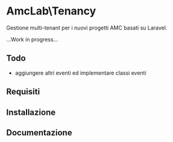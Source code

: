 # AmcLab\Tenancy

Gestione multi-tenant per i nuovi progetti AMC basati su Laravel.

...Work in progress...

## Todo

- aggiungere altri eventi ed implementare classi eventi

## Requisiti

## Installazione

## Documentazione